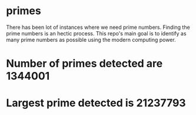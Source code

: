 # primes
There has been lot of instances where we need prime numbers. Finding the prime numbers is an hectic process. This repo's main goal is to identify as many prime numbers as possible using the modern computing power.

# Number of primes detected are 1344001
# Largest prime detected is 21237793
